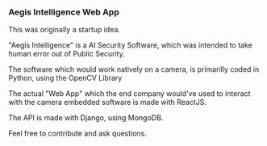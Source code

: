 ### Aegis Intelligence Web App

This was originally a startup idea.

"Aegis Intelligence" is a AI Security Software, which was intended to take human error out of Public Security. 

The software which would work natively on a camera, is primarilly coded in Python, using the OpenCV Library

The actual "Web App" which the end company would've used to interact with the camera embedded software is made with ReactJS.

The API is made with Django, using MongoDB.

Feel free to contribute and ask questions.
